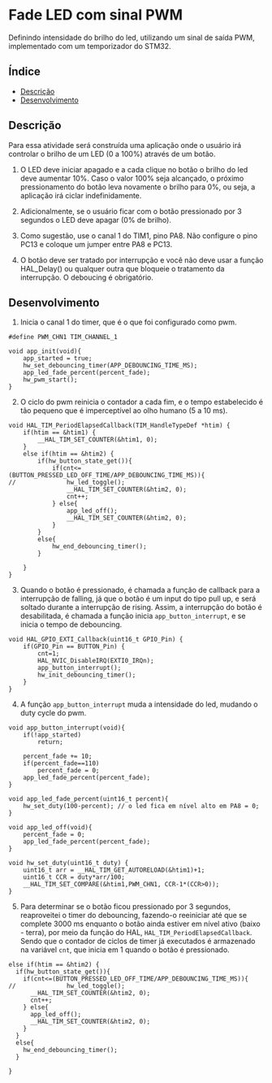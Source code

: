 # Fade LED com sinal PWM

Definindo intensidade do brilho do led, utilizando um sinal de saída PWM, implementado com um temporizador do STM32.

## Índice 

* [Descrição](#descrição)
* [Desenvolvimento](#desenvolvimento)

## Descrição

Para essa atividade será construída uma aplicação onde o usuário irá controlar o brilho de um LED
(0 a 100%) através de um botão. 

1. O LED deve iniciar apagado e a cada clique no botão o brilho do led
deve aumentar 10%. Caso o valor 100% seja alcançado, o próximo pressionamento do botão leva novamente o brilho para 0%, ou seja, a aplicação irá ciclar indefinidamente. 

2. Adicionalmente, se o usuário ficar com o botão pressionado por 3 segundos o LED deve apagar (0% de brilho).

3. Como sugestão, use o canal 1 do TIM1, pino PA8. Não configure o pino PC13 e coloque um jumper
entre PA8 e PC13.

4. O botão deve ser tratado por interrupção e você não deve usar a função HAL_Delay() ou qualquer
outra que bloqueie o tratamento da interrupção. O deboucing é obrigatório.

## Desenvolvimento
1. Inicia o canal 1 do timer, que é o que foi configurado como pwm.
```
#define PWM_CHN1 TIM_CHANNEL_1
```
```
void app_init(void){
	app_started = true;
	hw_set_debouncing_timer(APP_DEBOUNCING_TIME_MS);
	app_led_fade_percent(percent_fade);
	hw_pwm_start();
}
```
2. O ciclo do pwm reinicia o contador a cada fim, e o tempo estabelecido é tão pequeno que é imperceptível ao olho humano (5 a 10 ms).
```
void HAL_TIM_PeriodElapsedCallback(TIM_HandleTypeDef *htim) {
	if(htim == &htim1) {
		__HAL_TIM_SET_COUNTER(&htim1, 0);
	}
	else if(htim == &htim2)	{
		if(hw_button_state_get()){
			if(cnt<=(BUTTON_PRESSED_LED_OFF_TIME/APP_DEBOUNCING_TIME_MS)){
//				hw_led_toggle();
				__HAL_TIM_SET_COUNTER(&htim2, 0);
				cnt++;
			} else{
				app_led_off();
				__HAL_TIM_SET_COUNTER(&htim2, 0);
			}
		}
		else{
			hw_end_debouncing_timer();
		}

	}
}
```
3. Quando o botão é pressionado, é chamada a função de callback para a interrupção de falling, já que o botão é um input do tipo pull up, e será soltado durante a interrupção de rising. Assim, a interrupção do botão é desabilitada, é chamada a função inicia `app_button_interrupt`, e se inicia o tempo de debouncing.
```
void HAL_GPIO_EXTI_Callback(uint16_t GPIO_Pin) {
	if(GPIO_Pin == BUTTON_Pin) {
		cnt=1;
		HAL_NVIC_DisableIRQ(EXTI0_IRQn);
		app_button_interrupt();
		hw_init_debouncing_timer();
	}
}
```
4. A função `app_button_interrupt` muda a intensidade do led, mudando o duty cycle do pwm.
```
void app_button_interrupt(void){
	if(!app_started)
		return;

	percent_fade += 10;
	if(percent_fade==110)
		percent_fade = 0;
	app_led_fade_percent(percent_fade);
}
```
```
void app_led_fade_percent(uint16_t percent){
	hw_set_duty(100-percent); // o led fica em nível alto em PA8 = 0;
}

void app_led_off(void){
	percent_fade = 0;
	app_led_fade_percent(percent_fade);
}
```
```
void hw_set_duty(uint16_t duty) {
	uint16_t arr = __HAL_TIM_GET_AUTORELOAD(&htim1)+1;
	uint16_t CCR = duty*arr/100;
	__HAL_TIM_SET_COMPARE(&htim1,PWM_CHN1, CCR-1*(CCR>0));
}
```
5. Para determinar se o botão ficou pressionado por 3 segundos, reaproveitei o timer do debouncing, fazendo-o reeiniciar até que se complete 3000 ms enquanto o botão ainda estiver em nível ativo (baixo - terra), por meio da função do HAL, `HAL_TIM_PeriodElapsedCallback`. Sendo que o contador de ciclos de timer já executados é armazenado na variável `cnt`, que inicia em 1 quando o botão é pressionado.
```
else if(htim == &htim2)	{
  if(hw_button_state_get()){
    if(cnt<=(BUTTON_PRESSED_LED_OFF_TIME/APP_DEBOUNCING_TIME_MS)){
//				hw_led_toggle();
      __HAL_TIM_SET_COUNTER(&htim2, 0);
      cnt++;
    } else{
      app_led_off();
      __HAL_TIM_SET_COUNTER(&htim2, 0);
    }
  }
  else{
    hw_end_debouncing_timer();
  }

}
```
